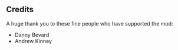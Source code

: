 Credits
-------
A huge thank you to these fine people who have supported the mod:

* Danny Bevard
* Andrew Kinney
